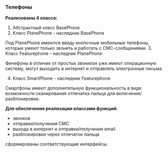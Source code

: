 ### Телефоны

**Реализованы 4 класса:**
1. Абстрактный класс BasePhone
2. Класс PlanePhone - наследник BasePhone

Под PlanePhone имеются ввиду кнопочные мобильные телефоны, которые умеют только звонить и работать с СМС-сообщениями.
3. Класс Featurephone - наследник PlanePhone

Фичефоны в отличие от простых звонилок уже имеют операционную систему, могут выходить в интернет и отправлять электронные 
письма.

4. Класс SmartPhone - наследник Featurephone

Смартфоны имеют дополнительную функциональность в виде возможности сканирования отпечатка пальца для включения/разблокировки.

**Для обеспечения реализации классами функций:**
- звонков
- отправки/получения СМС
- выхода в интернет и отправки/получения email
- разблокировки через отпечаток пальца

сформированы соответствующие интерфейсы.
